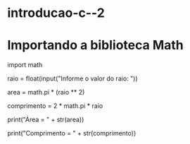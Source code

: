 # introducao-c--2

# Importando a biblioteca Math
import math

raio = float(input("Informe o valor do raio: "))

area = math.pi * (raio ** 2)

comprimento = 2 * math.pi * raio

print("Área = " + str(area))

print("Comprimento = " + str(comprimento))
